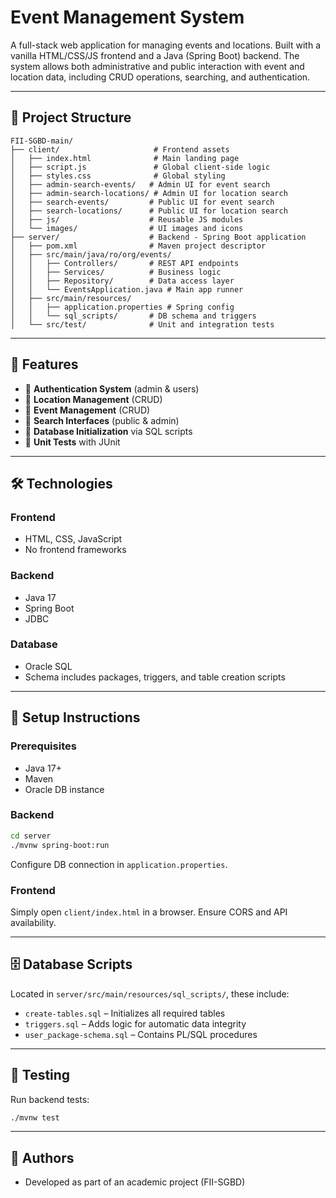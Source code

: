 # Event Management System

A full-stack web application for managing events and locations. Built with a vanilla HTML/CSS/JS frontend and a Java (Spring Boot) backend. The system allows both administrative and public interaction with event and location data, including CRUD operations, searching, and authentication.

---

## 📁 Project Structure

```
FII-SGBD-main/
├── client/                     # Frontend assets
│   ├── index.html              # Main landing page
│   ├── script.js               # Global client-side logic
│   ├── styles.css              # Global styling
│   ├── admin-search-events/   # Admin UI for event search
│   ├── admin-search-locations/ # Admin UI for location search
│   ├── search-events/         # Public UI for event search
│   ├── search-locations/      # Public UI for location search
│   ├── js/                    # Reusable JS modules
│   └── images/                # UI images and icons
├── server/                    # Backend - Spring Boot application
│   ├── pom.xml                # Maven project descriptor
│   ├── src/main/java/ro/org/events/
│   │   ├── Controllers/       # REST API endpoints
│   │   ├── Services/          # Business logic
│   │   ├── Repository/        # Data access layer
│   │   └── EventsApplication.java # Main app runner
│   ├── src/main/resources/
│   │   ├── application.properties # Spring config
│   │   └── sql_scripts/       # DB schema and triggers
│   └── src/test/              # Unit and integration tests
```

---

## 🚀 Features

- 🔐 **Authentication System** (admin & users)
- 📍 **Location Management** (CRUD)
- 🎫 **Event Management** (CRUD)
- 🔎 **Search Interfaces** (public & admin)
- 🧾 **Database Initialization** via SQL scripts
- 🧪 **Unit Tests** with JUnit

---

## 🛠️ Technologies

### Frontend
- HTML, CSS, JavaScript
- No frontend frameworks

### Backend
- Java 17
- Spring Boot
- JDBC

### Database
- Oracle SQL
- Schema includes packages, triggers, and table creation scripts

---

## 🧰 Setup Instructions

### Prerequisites
- Java 17+
- Maven
- Oracle DB instance

### Backend
```bash
cd server
./mvnw spring-boot:run
```

Configure DB connection in `application.properties`.

### Frontend
Simply open `client/index.html` in a browser. Ensure CORS and API availability.

---

## 🗄️ Database Scripts

Located in `server/src/main/resources/sql_scripts/`, these include:
- `create-tables.sql` – Initializes all required tables
- `triggers.sql` – Adds logic for automatic data integrity
- `user_package-schema.sql` – Contains PL/SQL procedures

---

## 🧪 Testing

Run backend tests:
```bash
./mvnw test
```

---

## 👥 Authors

- Developed as part of an academic project (FII-SGBD)

